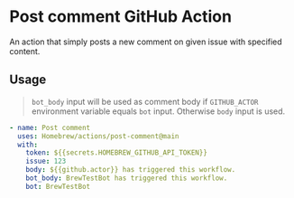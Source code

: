 # Post comment GitHub Action

An action that simply posts a new comment on given issue with specified content.

## Usage

> `bot_body` input will be used as comment body if `GITHUB_ACTOR` environment variable equals `bot` input. Otherwise `body` input is used.

```yaml
- name: Post comment
  uses: Homebrew/actions/post-comment@main
  with:
    token: ${{secrets.HOMEBREW_GITHUB_API_TOKEN}}
    issue: 123
    body: ${{github.actor}} has triggered this workflow.
    bot_body: BrewTestBot has triggered this workflow.
    bot: BrewTestBot
```
